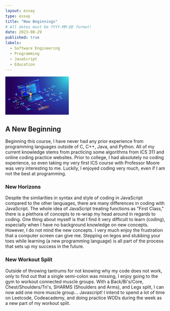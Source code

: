 ```yaml
---
layout: essay
type: essay
title: "New Beginnings"
# All dates must be YYYY-MM-DD format!
date: 2023-08-29
published: true
labels:
  - Software Engineering
  - Programming
  - JavaScript
  - Education
---
```


<img width="200px" class="rounded float-start pe-4" src="../img/SE.jfif" alt="Computer Science" />

## A New Beginning
Beginning this course, I have never had any prior experience from programming languages outside of C, C++, Java, and Python. All of my current knowledge stems from practicing some algorithms from ICS 311 and online coding practice websites. Prior to college, I had absolutely no coding experience, so even taking my very first ICS course with Professor Moore was very interesting to me. Luckily, I enjoyed coding very much, even if I am not the best at programming.

### New Horizons
Despite the similarities in syntax and style of coding in JavaScript compared to the other languages, there are many differences in coding with JavaScript. The whole idea of JavaScript treating functions as "First Class," there is a plethora of concepts to re-wrap my head around in regards to coding. One thing about myself is that I find it very difficult to learn (coding), especially when I have no background knowledge on new concepts. However, I do not mind the new concepts. I very much enjoy the frustration that a computer screen can give me. Stepping on legos and stubbing your toes while learning (a new programming language) is all part of the process that sets up my success in the future.

### New Workout Split
Outside of throwing tantrums for not knowing why my code does not work, only to find out that a single semi-colon was missing, I enjoy going to the gym to workout connected muscle groups. With a Back/Bi's/Core, Chest/Shoulders/Tri's, SHARMS (Shoulders and Arms), and Legs split, I can now add one more muscle group... Javascript! I intend to spend a lot of time on Leetcode, Codeacademy, and doing practice WODs during the week as a new part of my workout split.
